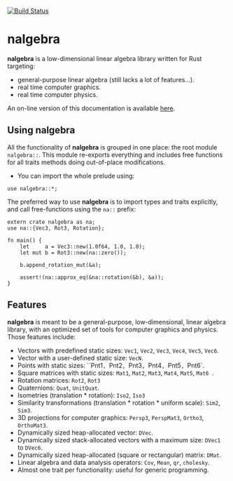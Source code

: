 [![Build Status](https://travis-ci.org/sebcrozet/nalgebra.svg?branch=master)](https://travis-ci.org/sebcrozet/nalgebra)

nalgebra
========

**nalgebra** is a low-dimensional linear algebra library written for Rust targeting:

* general-purpose linear algebra (still lacks a lot of features…).
* real time computer graphics.
* real time computer physics.

An on-line version of this documentation is available [here](http://nalgebra.org).

## Using **nalgebra**
All the functionality of **nalgebra** is grouped in one place: the root module `nalgebra::`.
This module re-exports everything and includes free functions for all traits methods doing
out-of-place modifications.

* You can import the whole prelude using:

```.ignore
use nalgebra::*;
```

The preferred way to use **nalgebra** is to import types and traits explicitly, and call
free-functions using the `na::` prefix:

```.rust
extern crate nalgebra as na;
use na::{Vec3, Rot3, Rotation};

fn main() {
    let     a = Vec3::new(1.0f64, 1.0, 1.0);
    let mut b = Rot3::new(na::zero());

    b.append_rotation_mut(&a);

    assert!(na::approx_eq(&na::rotation(&b), &a));
}
```


## Features
**nalgebra** is meant to be a general-purpose, low-dimensional, linear algebra library, with
an optimized set of tools for computer graphics and physics. Those features include:

* Vectors with predefined static sizes: `Vec1`, `Vec2`, `Vec3`, `Vec4`, `Vec5`, `Vec6`.
* Vector with a user-defined static size: `VecN`.
* Points with static sizes: ``Pnt1`, `Pnt2`, `Pnt3`, `Pnt4`, `Pnt5`, `Pnt6`.
* Square matrices with static sizes: `Mat1`, `Mat2`, `Mat3`, `Mat4`, `Mat5`, `Mat6 `.
* Rotation matrices: `Rot2`, `Rot3`
* Quaternions: `Quat`, `UnitQuat`.
* Isometries (translation * rotation): `Iso2`, `Iso3`
* Similarity transformations (translation * rotation * uniform scale): `Sim2`, `Sim3`.
* 3D projections for computer graphics: `Persp3`, `PerspMat3`, `Ortho3`, `OrthoMat3`.
* Dynamically sized heap-allocated vector: `DVec`.
* Dynamically sized stack-allocated vectors with a maximum size: `DVec1` to `DVec6`.
* Dynamically sized heap-allocated (square or rectangular) matrix: `DMat`.
* Linear algebra and data analysis operators: `Cov`, `Mean`, `qr`, `cholesky`.
* Almost one trait per functionality: useful for generic programming.
